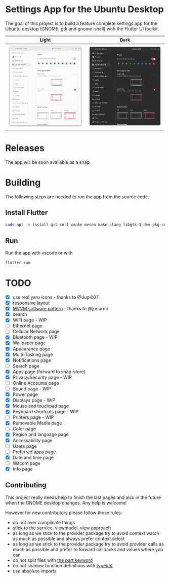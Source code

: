 # Settings App for the Ubuntu Desktop

The goal of this project is to build a feature complete settings app for the Ubuntu desktop (GNOME, gtk and gnome-shell) with the Flutter UI toolkit.

| Light | Dark
| - | - |
| ![](.github/images/light.png) | ![](.github/images/dark.png) |

# Releases

The app will be soon available as a snap.

# Building

The following steps are needed to run the app from the source code.

## Install Flutter

```bash
sudo apt -y install git curl cmake meson make clang libgtk-3-dev pkg-config && mkdir -p ~/development && cd ~/development && git clone https://github.com/flutter/flutter.git -b stable && echo 'export PATH="$PATH:$HOME/development/flutter/bin"' >> ~/.bashrc && source ~/.bashrc
```

##  Run

Run the app with vscode or with
```dart
flutter run
```

# TODO

- [X] use real yaru icons - thanks to @Jupi007
- [X] responsive layout
- [X] [MVVM software pattern](https://en.wikipedia.org/wiki/Model%E2%80%93view%E2%80%93viewmodel) - thanks to @jpnurmi
- [X] search
- [X] WIFI page - WIP
- [ ] Ethernet page
- [ ] Cellular Network page
- [X] Bluetooth page - WIP
- [X] Wallpaper page
- [X] Appearance page
- [X] Multi-Tasking page
- [X] Notifications page
- [ ] Search page
- [X] Apps page (forward to snap-store)
- [X] Privacy/Security page - WIP
- [ ] Online Accounts page
- [ ] Sound page - WIP    
- [X] Power page
- [X] Displays page - WIP
- [X] Mouse and touchpad page
- [X] Keyboard shortcuts page - WIP
- [ ] Printers page - WIP
- [X] Removable Media page    
- [ ] Color page
- [X] Region and language page
- [X] Accessability page
- [ ] Users page
- [ ] Preferred apps page
- [X] Date and time page
- [ ] Wacom page
- [X] Info page

## Contributing

This project really needs help to finish the last pages and also in the future when the GNOME desktop changes. Any help is welcome!


However for new contributors please follow those rules:

- do not over complicate things
- stick to the service, viewmodel, view approach
- as long as we stick to the provider package try to avoid context.watch as much as possible and always prefer context.select
- as long as we stick to the provider package try to avoid provider calls as much as possible and prefer to forward callbacks and values where you can
- do not split files with [the part keyword](https://dart.dev/guides/libraries/create-packages#organizing-a-package)
- do not shadow function definitions with [typedef](https://dart.dev/language/typedefs)
- use absolute imports
